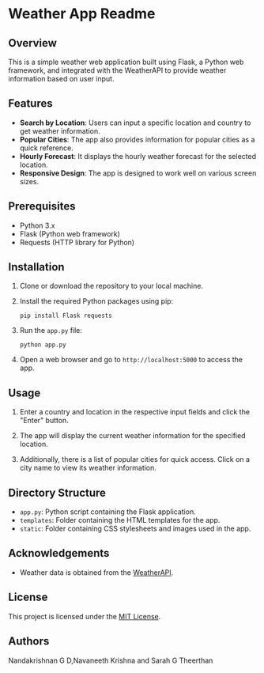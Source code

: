 # Weather App Readme

## Overview

This is a simple weather web application built using Flask, a Python web framework, and integrated with the WeatherAPI to provide weather information based on user input.

## Features

- **Search by Location**: Users can input a specific location and country to get weather information.
- **Popular Cities**: The app also provides information for popular cities as a quick reference.
- **Hourly Forecast**: It displays the hourly weather forecast for the selected location.
- **Responsive Design**: The app is designed to work well on various screen sizes.

## Prerequisites

- Python 3.x
- Flask (Python web framework)
- Requests (HTTP library for Python)

## Installation

1. Clone or download the repository to your local machine.

2. Install the required Python packages using pip:

   ```
   pip install Flask requests
   ```

3. Run the `app.py` file:

   ```
   python app.py
   ```

4. Open a web browser and go to `http://localhost:5000` to access the app.

## Usage

1. Enter a country and location in the respective input fields and click the "Enter" button.

2. The app will display the current weather information for the specified location.

3. Additionally, there is a list of popular cities for quick access. Click on a city name to view its weather information.

## Directory Structure

- `app.py`: Python script containing the Flask application.
- `templates`: Folder containing the HTML templates for the app.
- `static`: Folder containing CSS stylesheets and images used in the app.

## Acknowledgements

- Weather data is obtained from the [WeatherAPI](https://www.weatherapi.com/).

## License

This project is licensed under the [MIT License](LICENSE).

## Authors

Nandakrishnan G D,Navaneeth Krishna and Sarah G Theerthan
